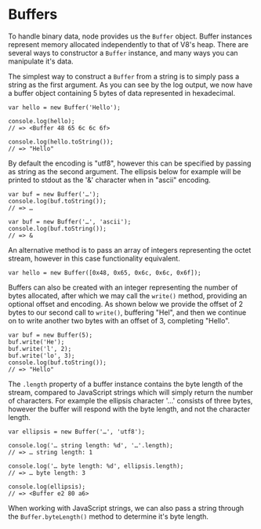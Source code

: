 
# Buffers

 To handle binary data, node provides us the `Buffer` object. Buffer instances represent memory allocated independently to that of V8's heap. There are several ways to constructor a `Buffer` instance, and many ways you can manipulate it's data.
 
The simplest way to construct a `Buffer` from a string is to simply pass a string as the first argument. As you can see by the log output, we now have a buffer object containing 5 bytes of data represented in hexadecimal.

    var hello = new Buffer('Hello');
    
    console.log(hello);
    // => <Buffer 48 65 6c 6c 6f>

    console.log(hello.toString());
    // => "Hello"

By default the encoding is "utf8", however this can be specified by passing as string as the second argument. The ellipsis below for example will be printed to stdout as the '&' character when in "ascii" encoding.

    var buf = new Buffer('…');
    console.log(buf.toString());
    // => …

    var buf = new Buffer('…', 'ascii');
    console.log(buf.toString());
    // => &

An alternative method is to pass an array of integers representing the octet stream, however in this case functionality equivalent.

    var hello = new Buffer([0x48, 0x65, 0x6c, 0x6c, 0x6f]);

Buffers can also be created with an integer representing the number of bytes allocated, after which we may call the `write()` method, providing an optional offset and encoding. As shown below we provide the offset of 2 bytes to our second call to `write()`, buffering "Hel", and then we continue on to write another two bytes with an offset of 3, completing "Hello".

    var buf = new Buffer(5);
    buf.write('He');
    buf.write('l', 2);
    buf.write('lo', 3);
    console.log(buf.toString());
    // => "Hello"

The `.length` property of a buffer instance contains the byte length of the stream, compared to JavaScript strings which will simply return the number of characters. For example the ellipsis character '…' consists of three bytes, however the buffer will respond with the byte length, and not the character length.

    var ellipsis = new Buffer('…', 'utf8');

    console.log('… string length: %d', '…'.length);
    // => … string length: 1

    console.log('… byte length: %d', ellipsis.length);
    // => … byte length: 3
    
    console.log(ellipsis);
    // => <Buffer e2 80 a6>

When working with JavaScript strings, we can also pass a string through the `Buffer.byteLength()` method to determine it's byte length.